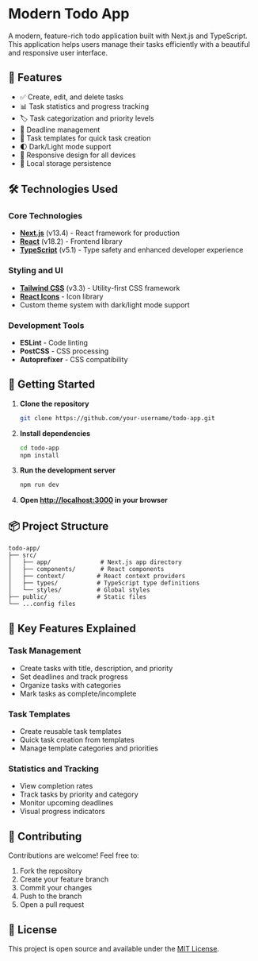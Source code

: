 # Modern Todo App

A modern, feature-rich todo application built with Next.js and TypeScript. This application helps users manage their tasks efficiently with a beautiful and responsive user interface.

## 🌟 Features

- ✅ Create, edit, and delete tasks
- 📊 Task statistics and progress tracking
- 🏷️ Task categorization and priority levels
- 📅 Deadline management
- 🎨 Task templates for quick task creation
- 🌓 Dark/Light mode support
- 📱 Responsive design for all devices
- 💾 Local storage persistence

## 🛠️ Technologies Used

### Core Technologies
- **[Next.js](https://nextjs.org/)** (v13.4) - React framework for production
- **[React](https://reactjs.org/)** (v18.2) - Frontend library
- **[TypeScript](https://www.typescriptlang.org/)** (v5.1) - Type safety and enhanced developer experience

### Styling and UI
- **[Tailwind CSS](https://tailwindcss.com/)** (v3.3) - Utility-first CSS framework
- **[React Icons](https://react-icons.github.io/react-icons/)** - Icon library
- Custom theme system with dark/light mode support

### Development Tools
- **ESLint** - Code linting
- **PostCSS** - CSS processing
- **Autoprefixer** - CSS compatibility

## 🚀 Getting Started

1. **Clone the repository**
   ```bash
   git clone https://github.com/your-username/todo-app.git
   ```

2. **Install dependencies**
   ```bash
   cd todo-app
   npm install
   ```

3. **Run the development server**
   ```bash
   npm run dev
   ```

4. **Open [http://localhost:3000](http://localhost:3000) in your browser**

## 📦 Project Structure

```
todo-app/
├── src/
│   ├── app/              # Next.js app directory
│   ├── components/       # React components
│   ├── context/         # React context providers
│   ├── types/           # TypeScript type definitions
│   └── styles/          # Global styles
├── public/              # Static files
└── ...config files
```

## 🎯 Key Features Explained

### Task Management
- Create tasks with title, description, and priority
- Set deadlines and track progress
- Organize tasks with categories
- Mark tasks as complete/incomplete

### Task Templates
- Create reusable task templates
- Quick task creation from templates
- Manage template categories and priorities

### Statistics and Tracking
- View completion rates
- Track tasks by priority and category
- Monitor upcoming deadlines
- Visual progress indicators

## 🤝 Contributing

Contributions are welcome! Feel free to:
1. Fork the repository
2. Create your feature branch
3. Commit your changes
4. Push to the branch
5. Open a pull request

## 📝 License

This project is open source and available under the [MIT License](LICENSE).

